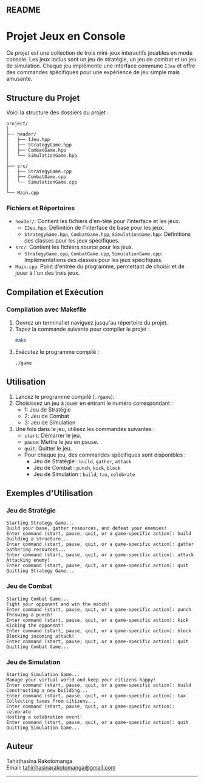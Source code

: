 ## README

# Projet Jeux en Console

Ce projet est une collection de trois mini-jeux interactifs jouables en mode console. Les jeux inclus sont un jeu de stratégie, un jeu de combat et un jeu de simulation. Chaque jeu implémente une interface commune `IJeu` et offre des commandes spécifiques pour une expérience de jeu simple mais amusante.

## Structure du Projet

Voici la structure des dossiers du projet :

```
project/
│
├── header/
│   ├── IJeu.hpp
│   ├── StrategyGame.hpp
│   ├── CombatGame.hpp
│   └── SimulationGame.hpp
│
├── src/
│   ├── StrategyGame.cpp
│   ├── CombatGame.cpp
│   └── SimulationGame.cpp
│
└── Main.cpp
```

### Fichiers et Répertoires

- `header/`: Contient les fichiers d'en-tête pour l'interface et les jeux.
  - `IJeu.hpp`: Définition de l'interface de base pour les jeux.
  - `StrategyGame.hpp`, `CombatGame.hpp`, `SimulationGame.hpp`: Définitions des classes pour les jeux spécifiques.
- `src/`: Contient les fichiers source pour les jeux.
  - `StrategyGame.cpp`, `CombatGame.cpp`, `SimulationGame.cpp`: Implémentations des classes pour les jeux spécifiques.
- `Main.cpp`: Point d'entrée du programme, permettant de choisir et de jouer à l'un des trois jeux.

## Compilation et Exécution

### Compilation avec Makefile

1. Ouvrez un terminal et naviguez jusqu'au répertoire du projet.
2. Tapez la commande suivante pour compiler le projet :
   ```sh
   make
   ```
3. Exécutez le programme compilé :
   ```sh
   ./game
   ```

## Utilisation

1. Lancez le programme compilé (`./game`).
2. Choisissez un jeu à jouer en entrant le numéro correspondant :
   - 1: Jeu de Stratégie
   - 2: Jeu de Combat
   - 3: Jeu de Simulation
3. Une fois dans le jeu, utilisez les commandes suivantes :
   - `start`: Démarrer le jeu.
   - `pause`: Mettre le jeu en pause.
   - `quit`: Quitter le jeu.
   - Pour chaque jeu, des commandes spécifiques sont disponibles :
     - Jeu de Stratégie : `build`, `gather`, `attack`
     - Jeu de Combat : `punch`, `kick`, `block`
     - Jeu de Simulation : `build`, `tax`, `celebrate`

## Exemples d'Utilisation

### Jeu de Stratégie

```
Starting Strategy Game...
Build your base, gather resources, and defeat your enemies!
Enter command (start, pause, quit, or a game-specific action): build
Building a structure...
Enter command (start, pause, quit, or a game-specific action): gather
Gathering resources...
Enter command (start, pause, quit, or a game-specific action): attack
Attacking enemy!
Enter command (start, pause, quit, or a game-specific action): quit
Quitting Strategy Game...
```

### Jeu de Combat

```
Starting Combat Game...
Fight your opponent and win the match!
Enter command (start, pause, quit, or a game-specific action): punch
Throwing a punch!
Enter command (start, pause, quit, or a game-specific action): kick
Kicking the opponent!
Enter command (start, pause, quit, or a game-specific action): block
Blocking incoming attack!
Enter command (start, pause, quit, or a game-specific action): quit
Quitting Combat Game...
```

### Jeu de Simulation

```
Starting Simulation Game...
Manage your virtual world and keep your citizens happy!
Enter command (start, pause, quit, or a game-specific action): build
Constructing a new building...
Enter command (start, pause, quit, or a game-specific action): tax
Collecting taxes from citizens...
Enter command (start, pause, quit, or a game-specific action): celebrate
Hosting a celebration event!
Enter command (start, pause, quit, or a game-specific action): quit
Quitting Simulation Game...
```

## Auteur

Tahirihasina Rakotomanga  
Email: tahirihasinarakotomanga@gmail.com


---
